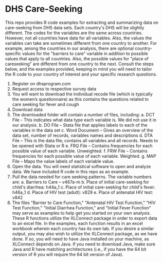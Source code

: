 # DHS Care-Seeking
This repo provides R code examples for extracting and summarizing data on care-seeking from DHS data sets. Each country's DHS will be slightly different. The codes for the variables are the same across countries. However, not all countries have data for all variables. Also, the values the variables can take are sometimes different from one country to another. For example, among the countries in our analysis, there are optional country-specific values for the "barriers to care" variable in addition to possible values that apply to all countries. Also, the possible values for "place of careseeking" are different from one country to the next. Consult the steps below, and the examples provided, keeping in mind you wlil need to tailor the R code to your country of interest and your specific research questions. 

1.	Register on dhsprogram.com
2.	Request access to respective survey data
3.	You will want to download the individual recode file (which is typically the women’s questionnaire) as this contains the questions related to care seeking for fever and cough
4.	Download data
5.	The downloaded folder will contain a number of files, including:
    a.	DCT File - This indicates what data type each variable is. We did not use it in our analysis.
    b.	DO File – Stata file that applies labels to each of the variables in the data set
    c.	Word Document – Gives an overview of the data set, number of records, variables names and descriptions
    d.	DTA File – This is the data file; contains all variables and all records. Needs to be opened with Stata or R
    e.	FRQ File – Contains frequencies for each possible value of each variable. Unweighted. 
    f.	FRW File – Contains frequencies for each possible value of each variable. Weighted. 
    g.	MAP File – Maps the value labels of each variable value. 
6.	Open the data. You will need statistical software to open and analyze data. We have included R code in this repo as an example. 
7.	Pull the data needed for care seeking patterns. The variable numbers are:
    a.	Barriers to Care – v467a-m
    b.	Place of initial care-seeking for child's diarrhea: h44a_1
    c.	Place of initial care-seeking for child's fever:  h46a_1
    d.	Place of HIV test (adult): v829
    e.	Place of antenatal HIV test: v842
8. The files "Barrier to Care Function," "Antenatal HIV Test Function," "HIV Test Function," "Initial Diarrhea Function," and "Initial Fever Function" may serve as examples to help get you started on your own analysis. These R functions utilize the XLConnect package in order to export data to an excel file. In the examples, each function results in an excel workbook wherein each country has its own tab. If you desire a similar output, you may also wish to utilize the XLConnect package, as we have done. If so, you will need to have Java installed on your machine, as XLConnect depends on Java. If you need to download Java, make sure Java and R have matching architectures (i.e., if you have the 64 bit version of R you will require the 64 bit version of Java). 
